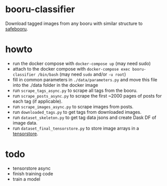 # booru-classifier
Download tagged images from any booru with similar structure to [safebooru](https://safebooru.org/).

# howto
- run the docker compose with ```docker-compose up``` (may need sudo)
- attach to the docker compose with ```docker-compose exec booru-classifier /bin/bash``` (may need ```sudo``` and/or ```-u root```)
- fill in common parameters in ```./data/parameters.py``` and move this file into the ./data folder in the docker image
- run ```scrape_tags_async.py``` to scrape all tags from the booru.
- run ```scrape_posts_async.py``` to scrape the first ~2000 pages of posts for each tag (if applicable).
- run ```scrape_images_async.py``` to scrape images from posts.
- run ```downloaded_tags.py``` to get tags from downloaded images.
- run ```dataset_skeleton.py``` to get tag data jsons and create Dask DF of image data.
- run ```dataset_final_tensorstore.py``` to store image arrays in a [tensorstore](https://google.github.io/tensorstore/).

# todo
- tensorstore async
- finish training code
- train a model
